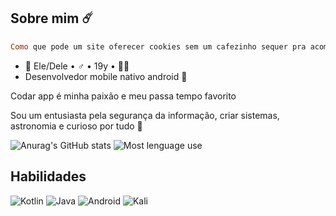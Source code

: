 

## Sobre mim ☄️


~~~Ruby
Como que pode um site oferecer cookies sem um cafezinho sequer pra acompanhar?
~~~


<!--<img text-align="center" height="300" width="800"  src="https://i.pinimg.com/originals/73/2c/2a/732c2a61c1763251636de374736654fd.png"/> -->
<!-- ### Contato
<a href="https://www.linkedin.com/in/juan-pablo-41aa5b234"><img src="imgs/linkedin.png" width="40">
<a href="mailto:insertyend@gmail.com"><img src="imgs/email.png" width="40"> -->

* 🐶 Ele/Dele • ♂️ • 19y • 🏳️‍🌈 <br>
* Desenvolvedor mobile nativo android 📱

Codar app é minha paixão e meu passa tempo favorito

Sou um entusiasta pela segurança da informação, criar sistemas, astronomia e curioso por tudo 🌌

![Anurag's GitHub stats](https://github-readme-stats.vercel.app/api?username=InsertyEXE&theme=tokyonight&show_icons=true&locale=pt-br)
![Most lenguage use](https://github-readme-stats.vercel.app/api/top-langs/?username=InsertyEXE&theme=tokyonight&show_icons=true&locale=pt-br)



## Habilidades

![Kotlin](https://img.shields.io/badge/Kotlin-0095D5?&style=for-the-badge&logo=kotlin&logoColor=white)
![Java](https://img.shields.io/badge/Java-ED8B00?style=for-the-badge&logo=java&logoColor=white)
![Android](https://img.shields.io/badge/Android-3DDC84?style=for-the-badge&logo=android&logoColor=white)
![Kali](https://img.shields.io/badge/Kali-268BEE?style=for-the-badge&logo=kalilinux&logoColor=white)

